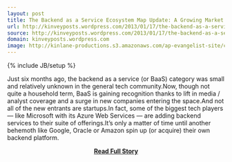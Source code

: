```yaml
---
layout: post
title: The Backend as a Service Ecosystem Map Update: A Growing Market
url: http://kinveyposts.wordpress.com/2013/01/17/the-backend-as-a-service-ecosystem-map-update-a-growing-market/
source: http://kinveyposts.wordpress.com/2013/01/17/the-backend-as-a-service-ecosystem-map-update-a-growing-market/
domain: kinveyposts.wordpress.com
image: http://kinlane-productions.s3.amazonaws.com/ap-evangelist-site/curated/screenshots/9352_api500_com.png
---
```

{% include JB/setup %}<p>Just six months ago, the backend as a service (or BaaS) category was small and relatively unknown in the general tech community.Now, though not quite a household term, BaaS is gaining recognition thanks to lift in media / analyst coverage and a surge in new companies entering the space.And not all of the new entrants are startups.In fact, some of the biggest tech players — like Microsoft with its Azure Web Services — are adding backend services to their suite of offerings.It’s only a matter of time until another behemoth like Google, Oracle or Amazon spin up (or acquire) their own backend platform.</p>
<center><p><a href="http://kinveyposts.wordpress.com/2013/01/17/the-backend-as-a-service-ecosystem-map-update-a-growing-market/" style='padding:25px; font-sze:18px; font-weight: bold;'>Read Full Story</a></p></center>

